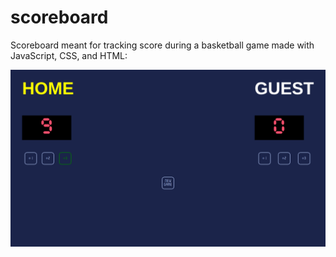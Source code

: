 # scoreboard
Scoreboard meant for tracking score during a basketball game made with JavaScript, CSS, and HTML:

![Scoreboard preview](/ScreenDump.png)
